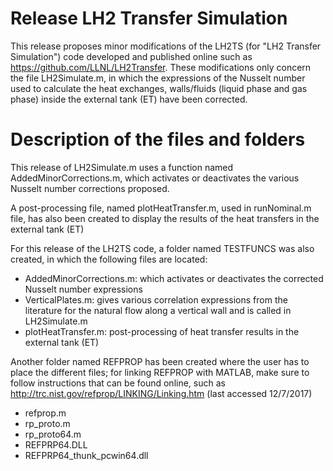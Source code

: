 # Release LH2 Transfer Simulation

This release proposes minor modifications of the LH2TS (for "LH2 Transfer Simulation") code developed and published online such as https://github.com/LLNL/LH2Transfer.
These modifications only concern the file LH2Simulate.m, in which the expressions of the Nusselt number used to calculate the heat exchanges, walls/fluids (liquid phase and gas phase) inside the external tank (ET) have been corrected. 

# Description of the files and folders

This release of LH2Simulate.m uses a function named AddedMinorCorrections.m, which activates or deactivates the various Nusselt number corrections proposed.

A post-processing file, named plotHeatTransfer.m, used in runNominal.m file, has also been created to display the results of the heat transfers in the external tank (ET)

For this release of the LH2TS code, a folder named TESTFUNCS was also created, in which the following files are located:
-	AddedMinorCorrections.m: which activates or deactivates the corrected Nusselt number expressions
-	VerticalPlates.m: gives various correlation expressions from the literature for the natural flow along a vertical wall and is called in LH2Simulate.m
-	plotHeatTransfer.m: post-processing of heat transfer results in the external tank (ET)

Another folder named REFPROP has been created where the user has to place the different files; for linking REFPROP with MATLAB, make sure to follow instructions that can be found online, such as http://trc.nist.gov/refprop/LINKING/Linking.htm (last accessed 12/7/2017)

-	refprop.m
-	rp_proto.m
-	rp_proto64.m
-	REFPRP64.DLL
-	REFPRP64_thunk_pcwin64.dll
